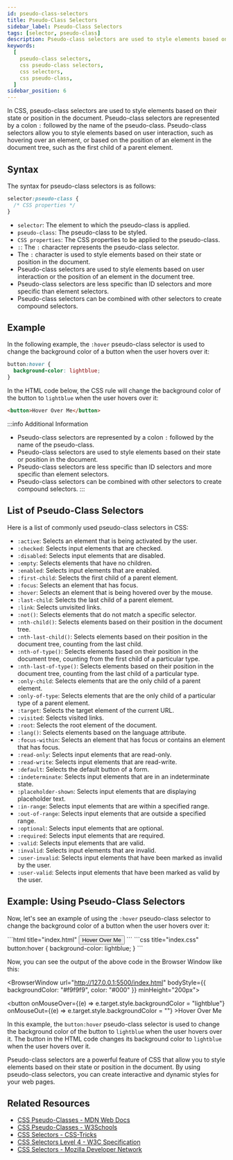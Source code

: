 ```yaml
---
id: pseudo-class-selectors
title: Pseudo-Class Selectors
sidebar_label: Pseudo-Class Selectors
tags: [selector, pseudo-class]
description: Pseudo-class selectors are used to style elements based on their state or position in the document.
keywords:
  [
    pseudo-class selectors,
    css pseudo-class selectors,
    css selectors,
    css pseudo-class,
  ]
sidebar_position: 6
---
```


In CSS, pseudo-class selectors are used to style elements based on their state or position in the document. Pseudo-class selectors are represented by a colon `:` followed by the name of the pseudo-class. Pseudo-class selectors allow you to style elements based on user interaction, such as hovering over an element, or based on the position of an element in the document tree, such as the first child of a parent element.

<AdsComponent />

## Syntax

The syntax for pseudo-class selectors is as follows:

```css title="index.css"
selector:pseudo-class {
  /* CSS properties */
}
```

- `selector`: The element to which the pseudo-class is applied.
- `pseudo-class`: The pseudo-class to be styled.
- `CSS properties`: The CSS properties to be applied to the pseudo-class.
- `:`: The `:` character represents the pseudo-class selector.
- The `:` character is used to style elements based on their state or position in the document.
- Pseudo-class selectors are used to style elements based on user interaction or the position of an element in the document tree.
- Pseudo-class selectors are less specific than ID selectors and more specific than element selectors.
- Pseudo-class selectors can be combined with other selectors to create compound selectors.

## Example

In the following example, the `:hover` pseudo-class selector is used to change the background color of a button when the user hovers over it:

```css title="index.css"
button:hover {
  background-color: lightblue;
}
```

In the HTML code below, the CSS rule will change the background color of the button to `lightblue` when the user hovers over it:

```html title="index.html"
<button>Hover Over Me</button>
```

:::info Additional Information
- Pseudo-class selectors are represented by a colon `:` followed by the name of the pseudo-class.
- Pseudo-class selectors are used to style elements based on their state or position in the document.
- Pseudo-class selectors are less specific than ID selectors and more specific than element selectors.
- Pseudo-class selectors can be combined with other selectors to create compound selectors.
:::

<AdsComponent />

## List of Pseudo-Class Selectors

Here is a list of commonly used pseudo-class selectors in CSS:

- `:active`: Selects an element that is being activated by the user.
- `:checked`: Selects input elements that are checked.
- `:disabled`: Selects input elements that are disabled.
- `:empty`: Selects elements that have no children.
- `:enabled`: Selects input elements that are enabled.
- `:first-child`: Selects the first child of a parent element.
- `:focus`: Selects an element that has focus.
- `:hover`: Selects an element that is being hovered over by the mouse.
- `:last-child`: Selects the last child of a parent element.
- `:link`: Selects unvisited links.
- `:not()`: Selects elements that do not match a specific selector.
- `:nth-child()`: Selects elements based on their position in the document tree.
- `:nth-last-child()`: Selects elements based on their position in the document tree, counting from the last child.
- `:nth-of-type()`: Selects elements based on their position in the document tree, counting from the first child of a particular type.
- `:nth-last-of-type()`: Selects elements based on their position in the document tree, counting from the last child of a particular type.
- `:only-child`: Selects elements that are the only child of a parent element.
- `:only-of-type`: Selects elements that are the only child of a particular type of a parent element.
- `:target`: Selects the target element of the current URL.
- `:visited`: Selects visited links.
- `:root`: Selects the root element of the document.
- `:lang()`: Selects elements based on the language attribute.
- `:focus-within`: Selects an element that has focus or contains an element that has focus.
- `:read-only`: Selects input elements that are read-only.
- `:read-write`: Selects input elements that are read-write.
- `:default`: Selects the default button of a form.
- `:indeterminate`: Selects input elements that are in an indeterminate state.
- `:placeholder-shown`: Selects input elements that are displaying placeholder text.
- `:in-range`: Selects input elements that are within a specified range.
- `:out-of-range`: Selects input elements that are outside a specified range.
- `:optional`: Selects input elements that are optional.
- `:required`: Selects input elements that are required.
- `:valid`: Selects input elements that are valid.
- `:invalid`: Selects input elements that are invalid.
- `:user-invalid`: Selects input elements that have been marked as invalid by the user.
- `:user-valid`: Selects input elements that have been marked as valid by the user.

## Example: Using Pseudo-Class Selectors

Now, let's see an example of using the `:hover` pseudo-class selector to change the background color of a button when the user hovers over it:

<Tabs>
 <TabItem value="HTML" label="index.html">
```html title="index.html"
<!DOCTYPE html>
<html lang="en">
<head>
  <link rel="stylesheet" href="index.css">
</head>
<body>
  <button>Hover Over Me</button>
</body>
</html>
```
 </TabItem>
 <TabItem value="CSS" label="index.css">
```css title="index.css"
button:hover {
  background-color: lightblue;
}
```
 </TabItem>
</Tabs>

Now, you can see the output of the above code in the Browser Window like this:

<!-- <iframe src="https://carbon.now.sh/embed?bg=rgba%28255%2C255%2C255%2C1%29&t=seti&wt=none&l=css&ds=true&dsyoff=20px&dsblur=68px&wc=true&wa=true&pv=56px&ph=56px&ln=false&fl=1&fm=Hack&fs=14px&lh=152%25&si=false&es=2x&wm=false&code=button%253Ahover%2520%257B%250A%2520%2520background-color%253A%2520lightblue%253B%250A%257D" style={{transform: "scale(0.9)", width: "100%", height: "250px", border: "0", borderRadius: "4px", overflow:"hidden"}} title="Pseudo-Class Selectors"></iframe> -->

<BrowserWindow url="http://127.0.0.1:5500/index.html" bodyStyle={{ backgroundColor: "#f9f9f9", color: "#000" }} minHeight="200px">
    <div>
      <button onMouseOver={(e) => e.target.style.backgroundColor = "lightblue"} onMouseOut={(e) => e.target.style.backgroundColor = ""}
      >Hover Over Me</button>
    </div>
</BrowserWindow>

In this example, the `button:hover` pseudo-class selector is used to change the background color of the button to `lightblue` when the user hovers over it. The button in the HTML code changes its background color to `lightblue` when the user hovers over it.

Pseudo-class selectors are a powerful feature of CSS that allow you to style elements based on their state or position in the document. By using pseudo-class selectors, you can create interactive and dynamic styles for your web pages.

## Related Resources

- [CSS Pseudo-Classes - MDN Web Docs](https://developer.mozilla.org/en-US/docs/Web/CSS/Pseudo-classes)
- [CSS Pseudo-Classes - W3Schools](https://www.w3schools.com/css/css_pseudo_classes.asp)
- [CSS Selectors - CSS-Tricks](https://css-tricks.com/almanac/selectors/)
- [CSS Selectors Level 4 - W3C Specification](https://www.w3.org/TR/selectors-4/)
- [CSS Selectors - Mozilla Developer Network](https://developer.mozilla.org/en-US/docs/Web/CSS/CSS_Selectors)